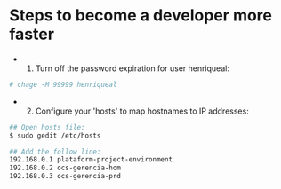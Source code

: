# Steps to become a developer more faster

- 1) Turn off the password expiration for user henriqueal:
```bash
# chage -M 99999 henriqueal
```

- 2) Configure your 'hosts' to map hostnames to IP addresses:
```bash
## Open hosts file:
$ sudo gedit /etc/hosts

## Add the follow line:
192.168.0.1 plataform-project-environment
192.168.0.2 ocs-gerencia-hom
192.168.0.3 ocs-gerencia-prd
```
